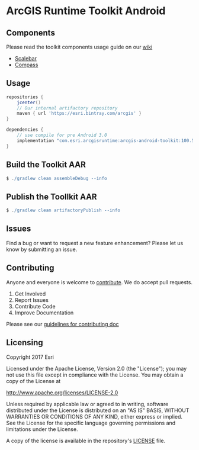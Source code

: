# ArcGIS Runtime Toolkit Android

## Components
Please read the toolkit components usage guide on our [wiki](https://github.com/ArcGIS/arcgis-runtime-toolkit-android/wiki)

- [Scalebar](https://github.com/ArcGIS/arcgis-runtime-toolkit-android/wiki/Scalebar)
- [Compass](https://github.com/ArcGIS/arcgis-runtime-toolkit-android/wiki/Compass)

## Usage

```groovy
repositories {
    jcenter()
    // Our internal artifactory repository
    maven { url 'https://esri.bintray.com/arcgis' }
}

dependencies {
    // use compile for pre Android 3.0
    implementation "com.esri.arcgisruntime:arcgis-android-toolkit:100.5.0"
}
```

## Build the Toolkit AAR

```groovy
$ ./gradlew clean assembleDebug --info
```

## Publish the Toollkit AAR

```groovy
$ ./gradlew clean artifactoryPublish --info
```

## Issues
Find a bug or want to request a new feature enhancement?  Please let us know by submitting an issue.

## Contributing
Anyone and everyone is welcome to [contribute](.github/CONTRIBUTING.md). We do accept pull requests.

1. Get Involved
2. Report Issues
3. Contribute Code
4. Improve Documentation

Please see our [guidelines for contributing doc](https://github.com/Esri/contributing/blob/master/README.md)

## Licensing
Copyright 2017 Esri

Licensed under the Apache License, Version 2.0 (the "License"); you may not use this file except in compliance with the License. You may obtain a copy of the License at

http://www.apache.org/licenses/LICENSE-2.0

Unless required by applicable law or agreed to in writing, software distributed under the License is distributed on an "AS IS" BASIS, WITHOUT WARRANTIES OR CONDITIONS OF ANY KIND, either express or implied. See the License for the specific language governing permissions and limitations under the License.

A copy of the license is available in the repository's [LICENSE](LICENSE) file.

